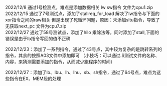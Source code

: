 2022/12/8 通过1号检测点，难点是添加数据相关 lw sw指令 文件为cpu1.zip  
2022/12/15 通过了7号测试点，添加了stallreq_for_load 解决了lw指令与下面的xor指令之间的raw相关
           但是出现了死循环问题，原因：未添加sltu指令，导致了无获取next_pc 文件为cpu7.zip  
2022/12/27 通过了58号测试点，添加了hilo 乘除法等，同时添加了stall,下面的错误是由于lb指令写回的值不正确
 
 
2022/12/23：添加了一系列指令，通过了43号点，其中较为复杂的是跳转系列的指令，其余的按照A03文件中添加即可
（小技巧：可以通过.S测试文件的名称、内容，来猜测需要添加的指令，从而减少跑程序的时间）

2022/12/27：添加了lb、lbu、lh、lhu、sb、sh指令，通过了64号点，难点为这些指令在EX、MEM段的处理
